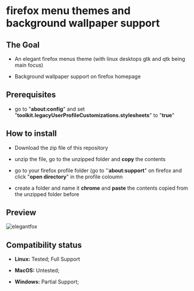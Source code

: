 # firefox menu themes and background wallpaper support

## The Goal

- An elegant firefox menus theme (with linux desktops gtk and qtk being main focus)

- Background wallpaper support on firefox homepage

## Prerequisites

- go to "**about:config**" and set "**toolkit.legacyUserProfileCustomizations.stylesheets**" to "**true**"

## How to install

- Download the zip file of this repository

- unzip the file, go to the unzipped folder and **copy** the contents

- go to your firefox profile folder (go to ''**about:support**" on firefox and click "**open directory**" in the profile coloumn

- create a folder and name it **chrome** and **paste** the contents copied from the unzipped folder before

## Preview

![elegantfox](https://github.com/user-attachments/assets/8a27d7b4-bef6-40ae-9897-a26e739f722c)


## Compatibility status

- **Linux:** Tested; Full Support

- **MacOS:** Untested;

- **Windows:** Partial Support; 
